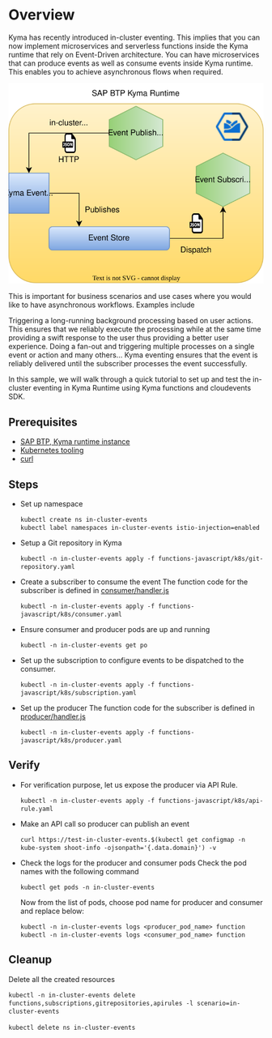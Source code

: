 # Overview

Kyma has recently introduced in-cluster eventing. This implies that you can now implement microservices and serverless functions inside the Kyma runtime that rely on Event-Driven architecture. You can have microservices that can produce events as well as consume events inside Kyma runtime. This enables you to achieve asynchronous flows when required.

![in-cluster-events](assets/in-cluster-flow.svg)

This is important for business scenarios and use cases where you would like to have asynchronous workflows. Examples include

Triggering a long-running background processing based on user actions. This ensures that we reliably execute the processing while at the same time providing a swift response to the user thus providing a better user experience.
Doing a fan-out and triggering multiple processes on a single event or action
and many others…
Kyma eventing ensures that the event is reliably delivered until the subscriber processes the event successfully.

In this sample, we will walk through a quick tutorial to set up and test the in-cluster eventing in Kyma Runtime using Kyma functions and cloudevents SDK.

## Prerequisites

* [SAP BTP, Kyma runtime instance](../prerequisites/#kyma)
* [Kubernetes tooling](../prerequisites/#kubernetes)
* [curl](https://curl.se/download.html)

## Steps

* Set up namespace

    ```shell
    kubectl create ns in-cluster-events
    kubectl label namespaces in-cluster-events istio-injection=enabled
    ```

* Setup a Git repository in Kyma

    ```shell
    kubectl -n in-cluster-events apply -f functions-javascript/k8s/git-repository.yaml
    ```

* Create a subscriber to consume the event
    The function code for the subscriber is defined in [consumer/handler.js](functions-javascript/consumer/handler.js)

    ```shell
    kubectl -n in-cluster-events apply -f functions-javascript/k8s/consumer.yaml
    ```

* Ensure consumer and producer pods are up and running

    ```shell
    kubectl -n in-cluster-events get po
    ```

* Set up the subscription to configure events to be dispatched to the consumer.

    ```shell
    kubectl -n in-cluster-events apply -f functions-javascript/k8s/subscription.yaml
    ```

* Set up the producer
    The function code for the subscriber is defined in [producer/handler.js](functions-javascript/producer/handler.js)

    ```shell
    kubectl -n in-cluster-events apply -f functions-javascript/k8s/producer.yaml
    ```

## Verify

* For verification purpose, let us expose the producer via API Rule.

    ```shell
    kubectl -n in-cluster-events apply -f functions-javascript/k8s/api-rule.yaml
    ```

* Make an API call so producer can publish an event

    ```shell
    curl https://test-in-cluster-events.$(kubectl get configmap -n kube-system shoot-info -ojsonpath='{.data.domain}') -v
    ```

* Check the logs for the producer and consumer pods
  Check the pod names with the following command

    ```shell
    kubectl get pods -n in-cluster-events
    ```

   Now from the list of pods, choose pod name for producer and consumer and replace below:

    ```shell
    kubectl -n in-cluster-events logs <producer_pod_name> function
    kubectl -n in-cluster-events logs <consumer_pod_name> function
    ```

## Cleanup

Delete all the created resources

```shell
kubectl -n in-cluster-events delete functions,subscriptions,gitrepositories,apirules -l scenario=in-cluster-events

kubectl delete ns in-cluster-events
```
